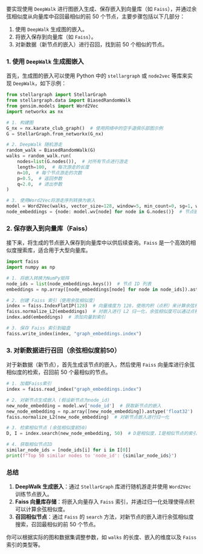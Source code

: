 要实现使用 `DeepWalk` 进行图嵌入生成、保存嵌入到向量库（如 `Faiss`），并通过余弦相似度从向量库中召回最相似的前 50 个节点，主要步骤包括以下几部分：

1. 使用 `DeepWalk` 生成图的嵌入。
2. 将嵌入保存到向量库（如 `Faiss`）。
3. 对新数据（新节点的嵌入）进行召回，找到前 50 个相似的节点。

### 1. 使用 `DeepWalk` 生成图嵌入

首先，生成图的嵌入可以使用 Python 中的 `stellargraph` 或 `node2vec` 等库来实现 `DeepWalk`，如下示例：

```python
from stellargraph import StellarGraph
from stellargraph.data import BiasedRandomWalk
from gensim.models import Word2Vec
import networkx as nx

# 1. 构建图
G_nx = nx.karate_club_graph()  # 使用网络中的空手道俱乐部图示例
G = StellarGraph.from_networkx(G_nx)

# 2. DeepWalk 随机游走
random_walk = BiasedRandomWalk(G)
walks = random_walk.run(
    nodes=list(G.nodes()),  # 对所有节点进行游走
    length=100,  # 每次游走的长度
    n=10,  # 每个节点游走的次数
    p=0.5,  # 返回参数
    q=2.0,  # 进出参数
)

# 3. 使用Word2Vec将游走序列转换为嵌入
model = Word2Vec(walks, vector_size=128, window=5, min_count=0, sg=1, workers=2, epochs=1)
node_embeddings = {node: model.wv[node] for node in G.nodes()}  # 节点嵌入字典
```

### 2. 保存嵌入到向量库（Faiss）

接下来，将生成的节点嵌入保存到向量库中以供后续查询。`Faiss` 是一个高效的相似度搜索库，适合用于大型向量库。

```python
import faiss
import numpy as np

# 1. 将嵌入转换为NumPy矩阵
node_ids = list(node_embeddings.keys())  # 节点 ID 列表
embeddings = np.array([node_embeddings[node] for node in node_ids]).astype('float32')

# 2. 创建 Faiss 索引（使用余弦相似度）
index = faiss.IndexFlatIP(128)  # 向量维度为 128，使用内积（点积）来计算余弦相似度
faiss.normalize_L2(embeddings)  # 对嵌入进行 L2 归一化，余弦相似度可以通过点积计算
index.add(embeddings)  # 添加向量到索引

# 3. 保存 Faiss 索引到磁盘
faiss.write_index(index, "graph_embeddings.index")
```

### 3. 对新数据进行召回（余弦相似度前50）

对于新数据（新节点），首先生成该节点的嵌入，然后使用 `Faiss` 向量库进行余弦相似度的检索，召回前 50 个最相似的节点。

```python
# 1. 加载Faiss索引
index = faiss.read_index("graph_embeddings.index")

# 2. 对新节点生成嵌入 (假设新节点为node_id)
new_node_embedding = model.wv['node_id']  # 获取新节点的嵌入
new_node_embedding = np.array([new_node_embedding]).astype('float32')
faiss.normalize_L2(new_node_embedding)  # 对新节点嵌入进行归一化

# 3. 检索相似节点 (余弦相似度前50)
D, I = index.search(new_node_embedding, 50)  # D是相似度，I是相似节点的索引

# 4. 获取相似节点ID
similar_node_ids = [node_ids[i] for i in I[0]]
print(f"Top 50 similar nodes to 'node_id': {similar_node_ids}")
```

### 总结

1. **DeepWalk 生成嵌入**：通过 `StellarGraph` 库进行随机游走并使用 `Word2Vec` 训练节点嵌入。
2. **Faiss 向量库存储**：将嵌入向量存入 `Faiss` 索引，并通过归一化处理使得点积可以计算余弦相似度。
3. **召回相似节点**：通过 `Faiss` 的 `search` 方法，对新节点的嵌入进行余弦相似度搜索，召回最相似的前 50 个节点。

你可以根据实际的图和数据集调整参数，如 `walks` 的长度、嵌入的维度以及 `Faiss` 索引的类型等。
